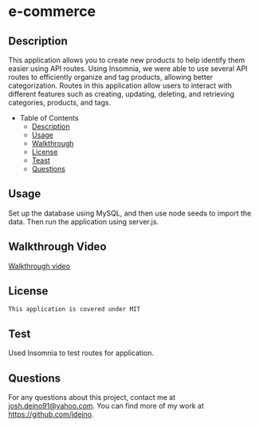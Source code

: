 # e-commerce

## Description
This application allows you to create new products to help identify them easier using API routes. Using Insomnia, we were able to use several API routes to efficiently organize and tag products, allowing better categorization. 
Routes in this application allow users to interact with different features such as creating, updating, deleting, and retrieving categories, products, and tags.

- Table of Contents
  - [Description](#description)
  - [Usage](#usage)
  - [Walkthrough](#walkthrough)
  - [License](#license)
  - [Teast](#test)
  - [Questions](#questions)

## Usage
Set up the database using MySQL, and then use node seeds to import the data. Then run the application using server.js.

## Walkthrough Video
[Walkthrough video](https://drive.google.com/file/d/1Tlm7wo1G1GrkPsMErP4B6-I2Y302jy8v/view)

## License
```
This application is covered under MIT
```

## Test
Used Insomnia to test routes for application. 

## Questions
For any questions about this project, contact me at josh.deino91@yahoo.com. You can find more of my work at https://github.com/jdeino.
